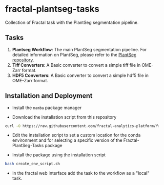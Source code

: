 # fractal-plantseg-tasks

Collection of Fractal task with the PlantSeg segmentation pipeline.

## Tasks

1. **Plantseg Workflow**: The main PlantSeg segmentation pipeline. For detailed information on PlantSeg, please refer to the [PlantSeg repository](https://github.com/kreshuklab/plant-seg).
2. **Tiff Converters**: A Basic converter to convert a simple tiff file in OME-Zarr format.
3. **HDF5 Converters**: A Basic converter to convert a simple hdf5 file in OME-Zarr format.

## Installation and Deployment

* Install the `mamba` package manager

* Download the installation script from this repository

```bash
curl -O https://raw.githubusercontent.com/fractal-analytics-platform/fractal-plantseg-tasks/main/create_env_script.sh
```

* Edit the installation script to set a custom location for the conda environment and for selecting a specific version of the Fractal-PlantSeg-Tasks package

* Install the package using the installation script
  
```bash
bash create_env_script.sh
```

* In the fractal web interface add the task to the workflow as a "local" task.
